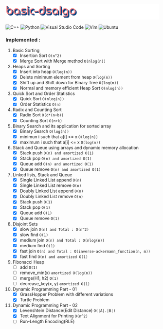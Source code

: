 ![logo](logo.png)

<img alt="C++" src="https://img.shields.io/badge/c++-%2300599C.svg?style=for-the-badge&logo=c%2B%2B&logoColor=white"/>
<img alt="Python" src="https://img.shields.io/badge/python-%2314354C.svg?style=for-the-badge&logo=python&logoColor=white"/>
<img alt="Visual Studio Code" src="https://img.shields.io/badge/VisualStudioCode-0078d7.svg?style=for-the-badge&logo=visual-studio-code&logoColor=white"/>
<img alt="Vim" src="https://img.shields.io/badge/VIM-%2311AB00.svg?style=for-the-badge&logo=vim&logoColor=white"/>
<img alt="Ubuntu" src="https://img.shields.io/badge/Ubuntu-E95420?style=for-the-badge&logo=ubuntu&logoColor=white" />


### Implemented :
1. Basic Sorting
    - [x] Insertion Sort ```O(n^2)```
    - [x] Merge Sort with Merge method ```O(nlog(n))```
2. Heaps and Sorting 
    - [x] Insert into heap ```O(log(n))``` 
    - [x] Delete minimum element from heap ```O(log(n))```
    - [x] Shift up and Shift down for Binary Tree ```O(log(n))```
    - [x] Normal and memory efficient Heap Sort ```O(nlog(n))```
3. Quick Sort and Order Statistics
    - [x] Quick Sort ```O(nlog(n))```
    - [x] Order Statistics ```O(n)```
4. Radix and Counting Sort
    - [x] Radix Sort ```O(d*(n+b))```
    - [x] Counting Sort ```O(n+k)```
5. Binary Search and its application for sorted array
    - [x] Binary Search ```O(log(n))```
    - [x] minimun i such that a[i] >= x ```O(log(n))```
    - [x] maximum i such that a[i] <= x ```O(log(n))```
6. Stack and Queue using arrays and dynamic memory allocation
    - [x] Stack push ```O(n) and amortized O(1)```
    - [x] Stack pop ```O(n) and amortized O(1)```
    - [x] Queue add ```O(n) and amortized O(1)```
    - [x] Queue remove ```O(n) and amortized O(1)```
7. Linked lists, Stack and Queue
    - [x] Single Linked List append ```O(n)```
    - [x] Single Linked List remove ```O(n)```
    - [x] Doubly Linked List append ```O(n)```
    - [x] Doubly Linked List remove ```O(n)```
    - [x] Stack push ```O(1)```
    - [x] Stack pop ```O(1)```
    - [x] Queue add ```O(1)```
    - [x] Queue remove ```O(1)```
8. Disjoint Sets
    - [x] slow join ```O(n) and Total : O(n^2)```
    - [x] slow find ```O(1)``` 
    - [x] medium join ```O(n) and Total : O(nlog(n))```
    - [x] medium find ```O(1)```
    - [x] fast join ```O(n) and Total : O(inverse-ackermann_function(n, m))```
    - [x] fast find ```O(n) and amortized O(1)```
9. Fibonacci Heap 
    - [ ] add ```O(1)```
    - [ ] remove_min(x) ```amortized O(log(n))```
    - [ ] merge(H1, h2) ```O(1)```
    - [ ] decrease_key(x, y) ```amortized O(1)```
10. Dynamic Programming Part - 01
    - [x] GrassHopper Problem with different variations
    - [x] Turtle Problem
11. Dynamic Programming Part - 02
    - [x] Levenshtein Distance(Edit Distance) ```O(|A|.|B|)```
    - [x] Text Alignment for Printing  ```O(n^2)```
    - [ ] Run-Length Encoding(RLE)